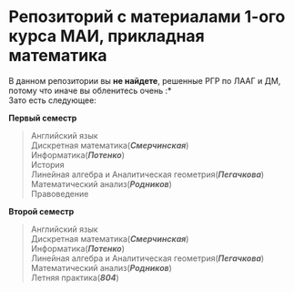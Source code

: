 # Репозиторий с материалами 1-ого курса МАИ, прикладная математика
В данном репозитории вы **не найдете**, решенные РГР по ЛААГ и ДМ, потому что иначе вы обленитесь очень :* \
Зато есть следующее:

**Первый семестр**
>Английский язык \
>Дискретная математика(***Смерчинская***) \
>Информатика(***Потенко***) \
>История \
>Линейная алгебра и Аналитическая геометрия(***Пегачкова***)\
>Математический анализ(***Родников***) \
>Правоведение 

**Второй семестр** 
>Английский язык \
>Дискретная математика(***Смерчинская***) \
>Информатика(***Потенко***) \
>Линейная алгебра и Аналитическая геометрия(***Пегачкова***) \
>Математический анализ(***Родников***) \
>Летняя практика(***804***) 
